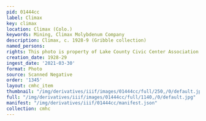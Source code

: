 ```yaml
---
pid: 01444cc
label: Climax
key: climax
location: Climax (Colo.)
keywords: Mining, Climax Molybdenum Company
description: Climax, c. 1928-9 (Gribble collection)
named_persons: 
rights: This photo is property of Lake County Civic Center Association.
creation_date: 1928-29
ingest_date: '2021-03-30'
format: Photo
source: Scanned Negative
order: '1345'
layout: cmhc_item
thumbnail: "/img/derivatives/iiif/images/01444cc/full/250,/0/default.jpg"
full: "/img/derivatives/iiif/images/01444cc/full/1140,/0/default.jpg"
manifest: "/img/derivatives/iiif/01444cc/manifest.json"
collection: cmhc
---
```

